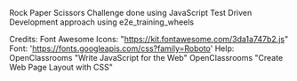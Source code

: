 Rock Paper Scissors Challenge done using JavaScript
Test Driven Development approach using e2e_training_wheels

Credits: 
Font Awesome Icons: "https://kit.fontawesome.com/3da1a747b2.js"
Font: 'https://fonts.googleapis.com/css?family=Roboto'
Help: OpenClassrooms "Write JavaScript for the Web" 
      OpenClassrooms "Create Web Page Layout with CSS" 